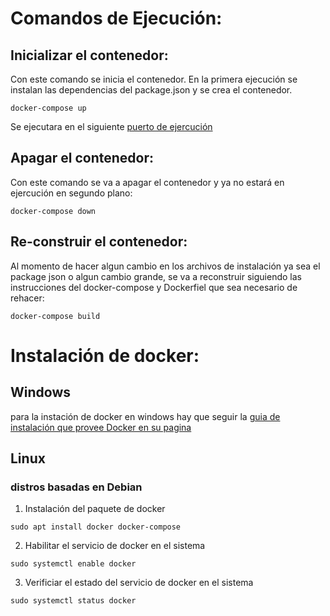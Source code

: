 # Comandos de Ejecución:

## Inicializar el contenedor:

Con este comando se inicia el contenedor. En la primera ejecución se instalan las dependencias del package.json y se crea el contenedor.
```
docker-compose up
```
Se ejecutara en el siguiente [puerto de ejercución](http://localhost:3000)

## Apagar el contenedor:

Con este comando se va a apagar el contenedor y ya no estará en ejercución en segundo plano:
```
docker-compose down
```
## Re-construir el contenedor:
Al momento de hacer algun cambio en los archivos de instalación ya sea el package json o algun cambio grande, se va a reconstruir siguiendo las instrucciones del docker-compose y Dockerfiel que sea necesario de rehacer:
```
docker-compose build
```

# Instalación de docker:

## Windows

para la instación de docker en windows hay que seguir la [guia de instalación que provee Docker en su pagina ](https://docs.docker.com/desktop/install/windows-install/)

## Linux 
### distros basadas en Debian

1. Instalación del paquete de docker
```
sudo apt install docker docker-compose
```
2. Habilitar el servicio de docker en el sistema
 ```
sudo systemctl enable docker
```
3. Verificiar el estado del servicio de docker en el sistema
```
sudo systemctl status docker
```


